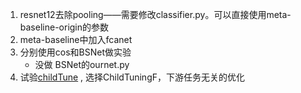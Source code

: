 1. resnet12去除pooling——需要修改classifier.py。可以直接使用meta-baseline-origin的参数
2. meta-baseline中加入fcanet
3. 分别使用cos和BSNet做实验
   - 没做 BSNet的ournet.py
4. 试验[childTune](https://zhuanlan.zhihu.com/p/428263027) , 选择ChildTuningF，下游任务无关的优化

